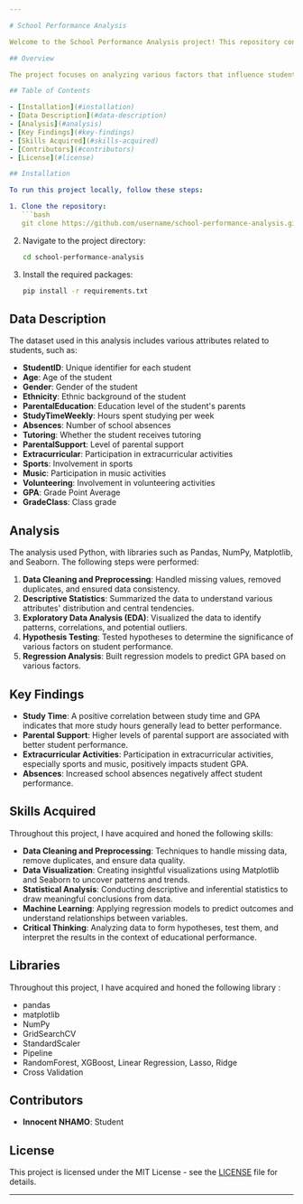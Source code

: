 ```yaml
---

# School Performance Analysis

Welcome to the School Performance Analysis project! This repository contains a comprehensive analysis of student performance data, aiming to uncover insights and patterns that can inform educational strategies and interventions.

## Overview

The project focuses on analyzing various factors that influence student performance, including study habits, extracurricular activities, parental support, and more. By leveraging data science techniques, we aim to provide actionable insights to improve student outcomes.

## Table of Contents

- [Installation](#installation)
- [Data Description](#data-description)
- [Analysis](#analysis)
- [Key Findings](#key-findings)
- [Skills Acquired](#skills-acquired)
- [Contributors](#contributors)
- [License](#license)

## Installation

To run this project locally, follow these steps:

1. Clone the repository:
   ```bash
   git clone https://github.com/username/school-performance-analysis.git
   ```

2. Navigate to the project directory:
   ```bash
   cd school-performance-analysis
   ```

3. Install the required packages:
   ```bash
   pip install -r requirements.txt
   ```

## Data Description

The dataset used in this analysis includes various attributes related to students, such as:

- **StudentID**: Unique identifier for each student
- **Age**: Age of the student
- **Gender**: Gender of the student
- **Ethnicity**: Ethnic background of the student
- **ParentalEducation**: Education level of the student's parents
- **StudyTimeWeekly**: Hours spent studying per week
- **Absences**: Number of school absences
- **Tutoring**: Whether the student receives tutoring
- **ParentalSupport**: Level of parental support
- **Extracurricular**: Participation in extracurricular activities
- **Sports**: Involvement in sports
- **Music**: Participation in music activities
- **Volunteering**: Involvement in volunteering activities
- **GPA**: Grade Point Average
- **GradeClass**: Class grade

## Analysis

The analysis used Python, with libraries such as Pandas, NumPy, Matplotlib, and Seaborn. The following steps were performed:

1. **Data Cleaning and Preprocessing**: Handled missing values, removed duplicates, and ensured data consistency.
2. **Descriptive Statistics**: Summarized the data to understand various attributes' distribution and central tendencies.
3. **Exploratory Data Analysis (EDA)**: Visualized the data to identify patterns, correlations, and potential outliers.
4. **Hypothesis Testing**: Tested hypotheses to determine the significance of various factors on student performance.
5. **Regression Analysis**: Built regression models to predict GPA based on various factors.

## Key Findings

- **Study Time**: A positive correlation between study time and GPA indicates that more study hours generally lead to better performance.
- **Parental Support**: Higher levels of parental support are associated with better student performance.
- **Extracurricular Activities**: Participation in extracurricular activities, especially sports and music, positively impacts student GPA.
- **Absences**: Increased school absences negatively affect student performance.

## Skills Acquired
Throughout this project, I have acquired and honed the following skills:

- **Data Cleaning and Preprocessing**: Techniques to handle missing data, remove duplicates, and ensure data quality.
- **Data Visualization**: Creating insightful visualizations using Matplotlib and Seaborn to uncover patterns and trends.
- **Statistical Analysis**: Conducting descriptive and inferential statistics to draw meaningful conclusions from data.
- **Machine Learning**: Applying regression models to predict outcomes and understand relationships between variables.
- **Critical Thinking**: Analyzing data to form hypotheses, test them, and interpret the results in the context of educational performance.

## Libraries 
Throughout this project, I have acquired and honed the following library :
- pandas
- matplotlib
- NumPy
- GridSearchCV
- StandardScaler
- Pipeline
- RandomForest, XGBoost, Linear Regression, Lasso, Ridge
- Cross Validation
  
## Contributors

- **Innocent NHAMO**: Student

## License

This project is licensed under the MIT License - see the [LICENSE](LICENSE) file for details.

---
```


